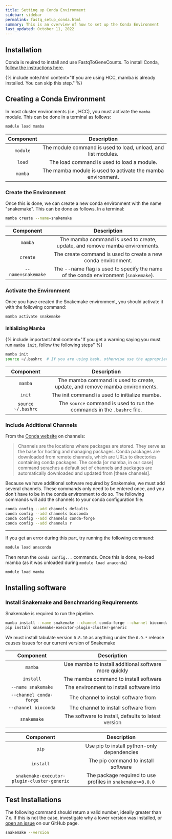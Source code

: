 ```yaml
---
title: Setting up Conda Environment
sidebar: sidebar
permalink: fastq_setup_conda.html
summary: This is an overview of how to set up the Conda Environment
last_updated: October 11, 2022
---
```


## Installation
Conda is reuired to install and use FastqToGeneCounts. To install Conda, [follow the instructions here](https://docs.conda.io/projects/conda/en/latest/user-guide/install/).

{% include note.html content="If you are using HCC, mamba is already installed. You can skip this step." %}

## Creating a Conda Environment
In most cluster environments (i.e., HCC), you must activate the `mamba` module. This can be done in a terminal as follows:
```bash
module load mamba
```

| Component |                          Description                          |
|:---------:|:-------------------------------------------------------------:|
| `module`  | The module command is used to load, unload, and list modules. |
|  `load`   |          The load command is used to load a module.           |
|  `mamba`  |  The mamba module is used to activate the mamba environment.  |

### Create the Environment
Once this is done, we can create a new conda environment with the name "snakemake". This can be done as follows. In a terminal:
```bash
mamba create --name=snakemake
```

|     Component      |                                     Description                                     |
|:------------------:|:-----------------------------------------------------------------------------------:|
|      `mamba`       |     The mamba command is used to create, update, and remove mamba environments.     |
|      `create`      |            The create command is used to create a new conda environment.            |
| `--name=snakemake` | The --name flag is used to specify the name of the conda environment (`snakemake`). |

### Activate the Environment
Once you have created the Snakemake environment, you should activate it with the following command:
```bash
mamba activate snakemake
```

#### Initializing Mamba

{% include important.html content="If you get a warning saying you must run `mamba init`, follow the following steps" %}

```bash
mamba init
source ~/.bashrc  # If you are using bash, otherwise use the appropriate shell
```

|     Component      |                                 Description                                 |
|:------------------:|:---------------------------------------------------------------------------:|
|      `mamba`       | The mamba command is used to create, update, and remove mamba environments. |
|       `init`       |                The init command is used to initialize mamba.                |
| `source ~/.bashrc` |   The `source` command is used to run the commands in the `.bashrc` file.   |

### Include Additional Channels
From the [Conda website](https://conda.io/projects/conda/en/latest/user-guide/tasks/manage-channels.html) on channels:

> Channels are the locations where packages are stored. They serve as the base for hosting and managing packages. Conda packages are downloaded from remote channels, which are URLs to directories containing conda packages. The conda [or mamba, in our case] command seraches a default set of channels and packages are automatically downloaded and updated from [these channels]. 

Because we have additional software required by Snakemake, we must add several channels. These commands only need to be entered once, and you don't have to be in the conda environment to do so. The following commands will add the channels to your conda configuration file:
```bash
conda config --add channels defaults
conda config --add channels bioconda
conda config --add channels conda-forge
conda config --add channels r
```

----

If you get an error during this part, try running the following command:
```bash
module load anaconda
```

Then rerun the `conda config...` commands. Once this is done, re-load mamba (as it was unloaded during `module load anaconda`)
```bash
module load mamba
```

## Installing software
### Install Snakemake and Benchmarking Requirements
Snakemake is required to run the pipeline.
```bash
mamba install --name snakemake --channel conda-forge --channel bioconda snakemake
pip install snakemake-executor-plugin-cluster-generic
```

We must install tabulate version `0.8.10` as anything under the `0.9.*` release causes issues for our current version of Snakemake

|        Component        |                      Description                      |
|:-----------------------:|:-----------------------------------------------------:|
|         `mamba`         | Use mamba to install additional software more quickly |
|        `install`        |         The mamba command to install software         |
|   `--name snakemake`    |       The environment to install software into        |
| `--channel conda-forge` |         The channel to install software from          |
|  `--channel bioconda`   |         The channel to install software from          |
|       `snakemake`       |  The software to install, defaults to latest version  |

|                  Component                  |                        Description                         |
|:-------------------------------------------:|:----------------------------------------------------------:|
|                    `pip`                    |        Use pip to install python-only dependencies         |
|                  `install`                  |            The pip command to install software             |
| `snakemake-executor-plugin-cluster-generic` | The package required to use profiles in `snakemake>=8.0.0` |

## Test Installations
The following command should return a valid number, ideally greater than 7.x. If this is not the case, investigate why a lower version was installed, or [open an issue](https://github.com/HelikarLab/FastqToGeneCounts/issues/new) on our GitHub page.

```bash
snakemake --version
```
